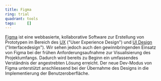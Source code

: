```yaml
---
title: Figma
ring: trial
quadrant: tools
tags:     []
---
```


[Figma][figma] ist eine webbasierte, kollaborative Software zur Erstellung von Prototypen im Bereich des [UX][ux] ("User
Experience Design") und [UI Design][ui-design] ("Interfacedesign"). Wir sehen jedoch auch den gewinnbringenden Einsatz
von Figma bei der frühen Anforderungsaufnahme zur Visualisierung des Projektumfangs. Dadurch wird bereits zu Beginn ein
umfassendes Verständnis der angestrebten Lösung erreicht. Der neue Dev-Modus von Figma unterstützt anschliessend bei der
Übernahme des Designs in die Implementierung der Benutzeroberfläche.

[figma]: https://www.figma.com
[ux]: https://de.wikipedia.org/wiki/User_Experience_Design
[ui-design]: https://de.wikipedia.org/wiki/Interfacedesign
